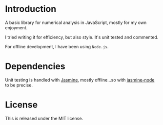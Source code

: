 # Introduction

A basic library for numerical analysis in JavaScript, mostly for my 
own enjoyment.

I tried writing it for efficiency, but also style. It's unit tested 
and commented.

For offline development, I have been using `Node.js`.

# Dependencies

Unit testing is handled with [Jasmine](http://jasmine.github.io/), 
mostly offline...so with 
[jasmine-node](https://github.com/mhevery/jasmine-node) to be precise.

# License

This is released under the MIT license.
